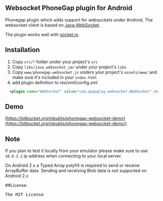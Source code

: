 ## Websocket PhoneGap plugin for Android

Phonegap plugin which adds support for websockets under Android.
The websocket client is based on [Java-WebSocket](https://github.com/TooTallNate/Java-WebSocket).

The plugin works well with [socket.io](http://socket.io/).

## Installation

1. Copy `src/*` folder under your project's `src`
2. Copy `libs/java_websocket.jar` under your project's `libs`
3. Copy `www/phonegap-websocket.js` unders your project's `assets/www/` and make sure it's included in your `index.html`
4. add plugin definition to res/xml/config.xml

```xml
  <plugin name="WebSocket" value="com.ququplay.websocket.WebSocket" />
```

## Demo

[https://bitbucket.org/mkuklis/phonegap-websocket-demo](https://bitbucket.org/mkuklis/phonegap-websocket-demo/)

## Note

If you plan to test it locally from your emulator please make sure to use `10.0.2.2` ip address when connecting to your 
local server.

On Android 2.x a Typed Array polyfill is required to send or receive ArrayBuffer data.  Sending and receiving Blob data 
is not supported on Android 2.x

##License:
<pre>
The MIT License
</pre>
